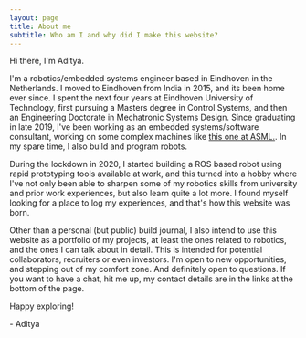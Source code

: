 ```yaml
---
layout: page
title: About me
subtitle: Who am I and why did I make this website?
---
```


Hi there, I'm Aditya.

I'm a robotics/embedded systems engineer based in Eindhoven in the Netherlands. I moved to Eindhoven from India in 2015, and its been home ever since. I spent the next four years at Eindhoven University of Technology, first pursuing a Masters degree in Control Systems, and then an Engineering Doctorate in Mechatronic Systems Design. Since graduating in late 2019, I've been working as an embedded systems/software consultant, working on some complex machines like [this one at ASML.](https://www.youtube.com/watch?v=wI6nCmG-PpI). In my spare time, I also build and program robots.

During the lockdown in 2020, I started building a ROS based robot using rapid prototyping tools available at work, and this turned into a hobby where I've not only been able to sharpen some of my robotics skills from university and prior work experiences, but also learn quite a lot more. I found myself looking for a place to log my experiences, and that's how this website was born.

Other than a personal (but public) build journal, I also intend to use this website as a portfolio of my projects, at least the ones related to robotics, and the ones I can talk about in detail. This is intended for potential collaborators, recruiters or even investors. I'm open to new opportunities, and stepping out of my comfort zone. And definitely open to questions. If you want to have a chat, hit me up, my contact details are in the links at the bottom of the page.

Happy exploring!

\- Aditya

